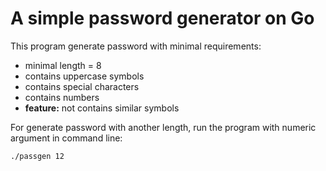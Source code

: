 # A simple password generator on Go
This program generate password with minimal requirements: 
- minimal length = 8
- contains uppercase symbols
- contains special characters
- contains numbers
- **feature:** not contains similar symbols

For generate password with another length, run the program with numeric argument in command line:
```shell
./passgen 12
```
